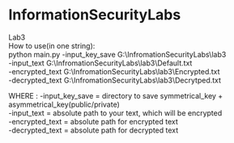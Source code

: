 # InformationSecurityLabs                                                                                                                                                                                                
Lab3                                                                                                                                                                                                                                                                                                                                
How to use(in one string):                                                                                                                                                                                                
python main.py -input_key_save G:\InfromationSecurityLabs\lab3                                                                                                                                                                              
-input_text G:\InfromationSecurityLabs\lab3\Default.txt                                                                                                                                                                               
-encrypted_text G:\InfromationSecurityLabs\lab3\Encrypted.txt                                                                                                                                                                               
-decrypted_text G:\InfromationSecurityLabs\lab3\Decrytped.txt                                                                                                                                                                              
                                                                                                                                
WHERE :                                                                                                                                                                                   -input_key_save = directory to save symmetrical_key + asymmetrical_key(public/private)    <br />                                                                                                                                                                                                                                                                              -input_text = absolute path to your text, which will be encrypted                  <br />                                                                                                                                                                                                                                                                                       -encrypted_text = absolute path for encrypted text                        <br />                                                                                                                                                                                                                                                                                               -decrypted_text = absolute path for decrypted text                     <br />                                                                                                                                                                                      
